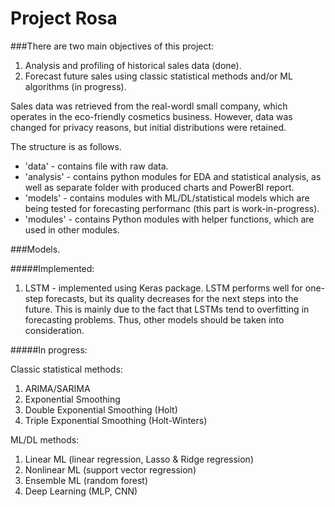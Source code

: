 # Project Rosa

###There are two main objectives of this project:
1. Analysis and profiling of historical sales data (done).
2. Forecast future sales using classic statistical methods and/or ML algorithms (in progress).

Sales data was retrieved from the real-wordl small company, which operates in the eco-friendly cosmetics business.
However, data was changed for privacy reasons, but initial distributions were retained.

The structure is as follows.
- 'data' - contains file with raw data.
- 'analysis' - contains python modules for EDA and statistical analysis, as well as separate folder with produced charts and PowerBI report.
- 'models' - contains modules with ML/DL/statistical models which are being tested for forecasting performanc (this part is work-in-progress). 
- 'modules' - contains Python modules with helper functions, which are used in other modules.

###Models.

#####Implemented: 
1. LSTM - implemented using Keras package.
LSTM performs well for one-step forecasts, but its quality decreases for the next steps into the future. This is mainly due to the fact that LSTMs tend to overfitting in forecasting problems. Thus, other models should be taken into consideration.

#####In progress:

Classic statistical methods:

1. ARIMA/SARIMA
2. Exponential Smoothing
3. Double Exponential Smoothing (Holt)
4. Triple Exponential Smoothing (Holt-Winters)

ML/DL methods:

1. Linear ML (linear regression, Lasso & Ridge regression)
2. Nonlinear ML (support vector regression)
3. Ensemble ML (random forest)
4. Deep Learning (MLP, CNN)
